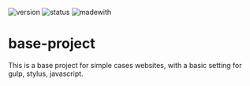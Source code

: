 ![version](https://img.shields.io/badge/version-0.1.0-orange.svg?style=flat-square)
![status](https://img.shields.io/badge/status-beta-yellow.svg?style=flat-square)
![madewith](https://img.shields.io/badge/made%20with-gulp-brightgreen.svg?style=flat-square)

# base-project
This is a base project for simple cases websites, with a basic setting for gulp, stylus, javascript.
